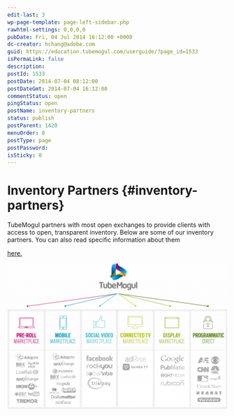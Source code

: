```yaml
---
edit-last: 3
wp-page-template: page-left-sidebar.php
rawhtml-settings: 0,0,0,0
pubDate: Fri, 04 Jul 2014 16:12:00 +0000
dc-creator: hchang@adobe.com
guid: https://education.tubemogul.com/userguide/?page_id=1533
isPermaLink: false
description: 
postId: 1533
postDate: 2014-07-04 08:12:00
postDateGmt: 2014-07-04 16:12:00
commentStatus: open
pingStatus: open
postName: inventory-partners
status: publish
postParent: 1420
menuOrder: 0
postType: page
postPassword: 
isSticky: 0
---
```


# Inventory Partners {#inventory-partners}

TubeMogul partners with most open exchanges to provide clients with access to open, transparent inventory. Below are some of our inventory partners. You can also read specific information about them

[here.](https://www.tubemogul.com/company/partners/inventory-suppliers/)

 
[ ![Inventory](assets/inventory-1024x678.png)](assets/inventory.png) 